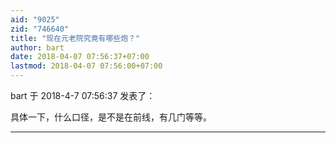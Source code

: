 ```yaml
---
aid: "9025"
zid: "746640"
title: "现在元老院究竟有哪些炮？"
author: bart
date: 2018-04-07 07:56:37+07:00
lastmod: 2018-04-07 07:56:00+07:00
---
```


bart 于 2018-4-7 07:56:37 发表了：

具体一下，什么口径，是不是在前线，有几门等等。

---
